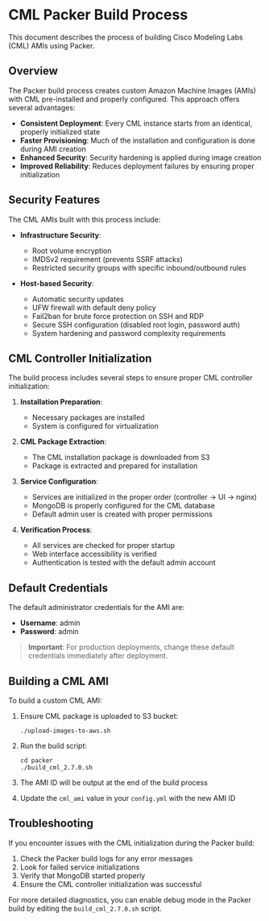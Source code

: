 # CML Packer Build Process

This document describes the process of building Cisco Modeling Labs (CML) AMIs using Packer.

## Overview

The Packer build process creates custom Amazon Machine Images (AMIs) with CML pre-installed and properly configured. This approach offers several advantages:

- **Consistent Deployment**: Every CML instance starts from an identical, properly initialized state
- **Faster Provisioning**: Much of the installation and configuration is done during AMI creation
- **Enhanced Security**: Security hardening is applied during image creation
- **Improved Reliability**: Reduces deployment failures by ensuring proper initialization

## Security Features

The CML AMIs built with this process include:

- **Infrastructure Security**:
  - Root volume encryption
  - IMDSv2 requirement (prevents SSRF attacks)
  - Restricted security groups with specific inbound/outbound rules

- **Host-based Security**:
  - Automatic security updates
  - UFW firewall with default deny policy
  - Fail2ban for brute force protection on SSH and RDP
  - Secure SSH configuration (disabled root login, password auth)
  - System hardening and password complexity requirements

## CML Controller Initialization

The build process includes several steps to ensure proper CML controller initialization:

1. **Installation Preparation**:
   - Necessary packages are installed
   - System is configured for virtualization

2. **CML Package Extraction**:
   - The CML installation package is downloaded from S3
   - Package is extracted and prepared for installation

3. **Service Configuration**:
   - Services are initialized in the proper order (controller → UI → nginx)
   - MongoDB is properly configured for the CML database
   - Default admin user is created with proper permissions

4. **Verification Process**:
   - All services are checked for proper startup
   - Web interface accessibility is verified
   - Authentication is tested with the default admin account

## Default Credentials

The default administrator credentials for the AMI are:

- **Username**: admin
- **Password**: admin

> **Important**: For production deployments, change these default credentials immediately after deployment.

## Building a CML AMI

To build a custom CML AMI:

1. Ensure CML package is uploaded to S3 bucket:
   ```
   ./upload-images-to-aws.sh
   ```

2. Run the build script:
   ```
   cd packer
   ./build_cml_2.7.0.sh
   ```

3. The AMI ID will be output at the end of the build process
4. Update the `cml_ami` value in your `config.yml` with the new AMI ID

## Troubleshooting

If you encounter issues with the CML initialization during the Packer build:

1. Check the Packer build logs for any error messages
2. Look for failed service initializations
3. Verify that MongoDB started properly
4. Ensure the CML controller initialization was successful

For more detailed diagnostics, you can enable debug mode in the Packer build by editing the `build_cml_2.7.0.sh` script.
